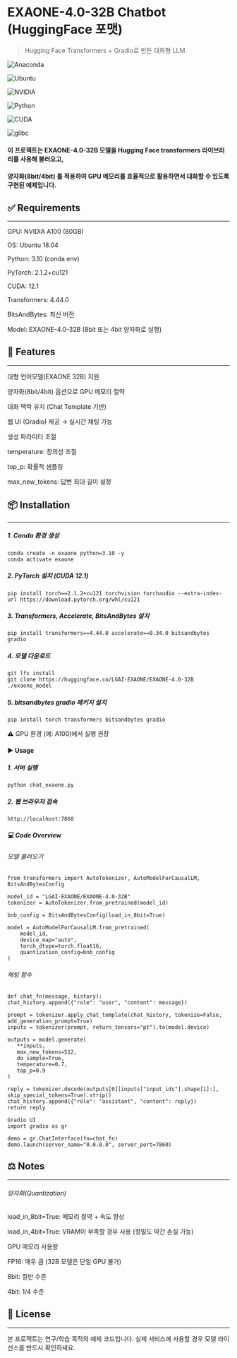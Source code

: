 # EXAONE-4.0-32B Chatbot (HuggingFace 포맷)
> Hugging Face Transformers + Gradio로 만든 대화형 LLM

![Anaconda](https://img.shields.io/badge/Anaconda-2023.09-44A833?logo=anaconda&logoColor=white)

![Ubuntu](https://img.shields.io/badge/Ubuntu-18.04-E95420?logo=ubuntu&logoColor=white)

![NVIDIA](https://img.shields.io/badge/NVIDIA-A100-76B900?logo=nvidia&logoColor=white)

![Python](https://img.shields.io/badge/Python-3.10-3776AB?logo=python&logoColor=white)

![CUDA](https://img.shields.io/badge/CUDA-12.1-76B900?logo=nvidia&logoColor=white)

![glibc](https://img.shields.io/badge/glibc-2.29-blue)

#### 이 프로젝트는 EXAONE-4.0-32B 모델을 Hugging Face transformers 라이브러리를 사용해 불러오고,
#### 양자화(8bit/4bit) 를 적용하여 GPU 메모리를 효율적으로 활용하면서 대화할 수 있도록 구현된 예제입니다.

## ✅ Requirements
---------------------
GPU: NVIDIA A100 (80GB)

OS: Ubuntu 18.04

Python: 3.10 (conda env)

PyTorch: 2.1.2+cu121

CUDA: 12.1

Transformers: 4.44.0

BitsAndBytes: 최신 버전

Model: EXAONE-4.0-32B (8bit 또는 4bit 양자화로 실행)

## 🚀 Features
---------------
대형 언어모델(EXAONE 32B) 지원

양자화(8bit/4bit) 옵션으로 GPU 메모리 절약

대화 맥락 유지 (Chat Template 기반)

웹 UI (Gradio) 제공 → 실시간 채팅 가능

생성 파라미터 조절

temperature: 창의성 조절

top_p: 확률적 샘플링

max_new_tokens: 답변 최대 길이 설정

## 📦 Installation
-------------------
##### 1. Conda 환경 생성
    conda create -n exaone python=3.10 -y
    conda activate exaone

##### 2. PyTorch 설치 (CUDA 12.1)
    pip install torch==2.1.2+cu121 torchvision torchaudio --extra-index-url https://download.pytorch.org/whl/cu121

##### 3. Transformers, Accelerate, BitsAndBytes 설치
    pip install transformers==4.44.0 accelerate==0.34.0 bitsandbytes gradio

##### 4. 모델 다운로드
    git lfs install
    git clone https://huggingface.co/LGAI-EXAONE/EXAONE-4.0-32B ./exaone_model

##### 5. bitsandbytes gradio 패키지 설치
    pip install torch transformers bitsandbytes gradio

⚠️ GPU 환경 (예: A100)에서 실행 권장

#### ▶️ Usage
##### 1. 서버 실행
    python chat_exaone.py

##### 2. 웹 브라우저 접속
    http://localhost:7860

##### 💻 Code Overview
###### 모델 불러오기
    from transformers import AutoTokenizer, AutoModelForCausalLM, BitsAndBytesConfig

    model_id = "LGAI-EXAONE/EXAONE-4.0-32B"
    tokenizer = AutoTokenizer.from_pretrained(model_id)

    bnb_config = BitsAndBytesConfig(load_in_8bit=True)

    model = AutoModelForCausalLM.from_pretrained(
        model_id,
        device_map="auto",
        torch_dtype=torch.float16,
        quantization_config=bnb_config
    )

###### 채팅 함수
    def chat_fn(message, history):
    chat_history.append({"role": "user", "content": message})

    prompt = tokenizer.apply_chat_template(chat_history, tokenize=False, add_generation_prompt=True)
    inputs = tokenizer(prompt, return_tensors="pt").to(model.device)

    outputs = model.generate(
       **inputs,
       max_new_tokens=512,
       do_sample=True,
       temperature=0.7,
       top_p=0.9
    )

    reply = tokenizer.decode(outputs[0][inputs["input_ids"].shape[1]:], skip_special_tokens=True).strip()
    chat_history.append({"role": "assistant", "content": reply})
    return reply

    Gradio UI
    import gradio as gr

    demo = gr.ChatInterface(fn=chat_fn)
    demo.launch(server_name="0.0.0.0", server_port=7860)

## ⚖️ Notes
---------
###### 양자화(Quantization)

load_in_8bit=True: 메모리 절약 + 속도 향상

load_in_4bit=True: VRAM이 부족할 경우 사용 (정밀도 약간 손실 가능)

GPU 메모리 사용량

FP16: 매우 큼 (32B 모델은 단일 GPU 불가)

8bit: 절반 수준

4bit: 1/4 수준

## 📜 License
-------------
본 프로젝트는 연구/학습 목적의 예제 코드입니다.
실제 서비스에 사용할 경우 모델 라이선스를 반드시 확인하세요.
